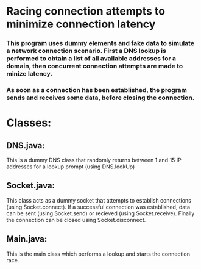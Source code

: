 # Racing connection attempts to minimize connection latency

### This program uses dummy elements and fake data to simulate a network connection scenario. First a DNS lookup is performed to obtain a list of all available addresses for a domain, then concurrent connection attempts are made to minize latency.
### As soon as a connection has been established, the program sends and receives some data, before closing the connection.

# Classes:
## DNS.java:
This is a dummy DNS class that randomly returns between 1 and 15 IP addresses for a lookup prompt (using DNS.lookUp)

## Socket.java:
This class acts as a dummy socket that attempts to establish connections (using Socket.connect). If a successful connection was established, data can be sent (using Socket.send) or recieved (using Socket.receive). Finally the connection can be closed using Socket.disconnect.

## Main.java:
This is the main class which performs a lookup and starts the connection race.
